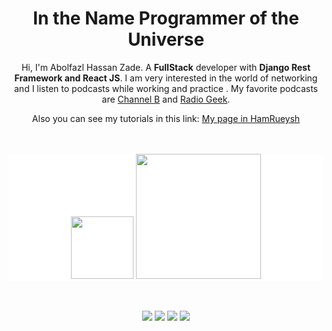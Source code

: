 <h1 align="center">In the Name Programmer of the Universe</h1>
<div align='center'>
    Hi, I'm Abolfazl Hassan Zade. A <b>FullStack</b> developer with <b>Django Rest
    Framework and React JS</b>. I am very interested in the world of networking and
  I listen to podcasts while working and practice . My favorite podcasts are
    <a href="https://channelbpodcast.com/">Channel B</a> and <a href="https://jadi.net/">Radio Geek</a>.

  Also you can see my tutorials in this link:
  [My page in HamRueysh](https://hamruyesh.com/teachers/abolfazl-hassanzade/)
    
</div>
<br/><br/>
<div align="center"  style="background-color: white;">
  <img src="https://upload.wikimedia.org/wikipedia/commons/a/a7/React-icon.svg" alt="" width="100px"  max-width="200px" />
  <img src="https://s27.picofile.com/file/8460974234/2041344.png" alt="" width="200px" max-width="300" />
</div>

<br>
<br>
<div align="center">
    
![](http://github-profile-summary-cards.vercel.app/api/cards/most-commit-language?username=hasssan-hasssan&theme=default&exclude={})
![](http://github-profile-summary-cards.vercel.app/api/cards/repos-per-language?username=hasssan-hasssan&theme=default&exclude={})
![](http://github-profile-summary-cards.vercel.app/api/cards/productive-time?username=hasssan-hasssan&theme=default&utcOffset=3.30)
![](http://github-profile-summary-cards.vercel.app/api/cards/stats?username=hasssan-hasssan&theme=default)
</div>


